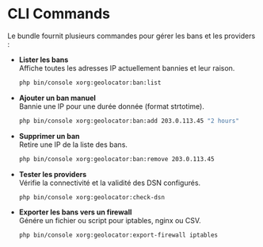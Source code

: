 # CLI Commands

Le bundle fournit plusieurs commandes pour gérer les bans et les providers :

- **Lister les bans**  
  Affiche toutes les adresses IP actuellement bannies et leur raison.  
  ```bash
  php bin/console xorg:geolocator:ban:list
  ```

- **Ajouter un ban manuel**  
  Bannie une IP pour une durée donnée (format strtotime).  
  ```bash
  php bin/console xorg:geolocator:ban:add 203.0.113.45 "2 hours"
  ```

- **Supprimer un ban**  
  Retire une IP de la liste des bans.  
  ```bash
  php bin/console xorg:geolocator:ban:remove 203.0.113.45
  ```

- **Tester les providers**  
  Vérifie la connectivité et la validité des DSN configurés.  
  ```bash
  php bin/console xorg:geolocator:check-dsn
  ```

- **Exporter les bans vers un firewall**  
  Génére un fichier ou script pour iptables, nginx ou CSV.  
  ```bash
  php bin/console xorg:geolocator:export-firewall iptables
  ```
